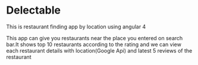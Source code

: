 # Delectable
  This is restaurant finding app by location using angular 4
  
  This app can give you restaurants near the place you entered on search bar.It shows top 10 restaurants according to the rating and we can view each restaurant details with location(Google Api) and latest 5 reviews of the restaurant
